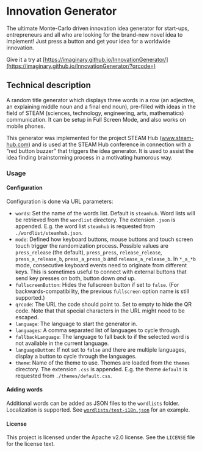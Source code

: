 # Innovation Generator

The ultimate Monte-Carlo driven innovation idea generator for start-ups, entrepreneurs and all who are looking for the brand-new novel idea to implement! Just press a button and get your idea for a worldwide innovation.

Give it a try at [https://imaginary.github.io/InnovationGenerator/](https://imaginary.github.io/InnovationGenerator/?qrcode=)

## Technical description

A random title generator which displays three words in a row (an adjective, an explaining middle noun and a final end noun), pre-filled with ideas in the field of STEAM (sciences, technology, engineering, arts, mathematics) communication.
It can be setup in Full Screen Mode, and also works on mobile phones.

This generator was implemented for the project STEAM Hub (www.steam-hub.com) and is used at the STEAM Hub conference in connection with a “red button buzzer” that triggers the idea generator. It is used to assist the idea finding brainstorming process in a motivating humorous way.

### Usage

#### Configuration

Configuration is done via URL parameters:

- `words`: Set the name of the words list. Default is `steamhub`. Word lists will be retrieved from the `wordlist` directory. The extension `.json` is appended. E.g. the word list `steamhub` is requested from `./wordlist/steamhub.json`.
- `mode`: Defined how keyboard buttons, mouse buttons and touch screen touch trigger the randomization process. Possible values are `press_release` (the default), `press_press`, `release_release`, `press_a_release_b`, `press_a_press_b` and `release_a_release_b`. In `*_a_*b` mode, consecutive keyboard events need to originate from different keys. This is sometimes useful to connect with external buttons that send key presses on both, button down _and_ up.
- `fullscreenButton`: Hides the fullscreen button if set to `false`. (For backwards-compatibility, the previous `fullscreen` option name is still supported.)
- `qrcode`: The URL the code should point to. Set to empty to hide the QR code. Note that that special characters in the URL might need to be escaped.
- `language`: The language to start the generator in.
- `languages`: A comma separated list of languages to cycle through.
- `fallbackLanguage`: The language to fall back to if the selected word is not available in the current language.
- `languageButton`: If not set to `false` and there are multiple languages, display a button to cycle through the languages.
- `theme`: Name of the theme to use. Themes are loaded from the `themes` directory. The extension `.css` is appended. E.g. the theme `default` is requested from `./themes/default.css`.

#### Adding words

Additional words can be added as JSON files to the `wordlists` folder. Localization is supported. See [`wordlists/test-i18n.json`](wordlists/test-i18n.json) for an example.

#### License

This project is licensed under the Apache v2.0 license. See the `LICENSE` file for the license text.
